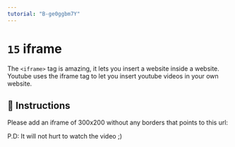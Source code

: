 ```yaml
---
tutorial: "B-ge0ggbm7Y"
---
```


# `15` iframe

The `<iframe>` tag is amazing, it lets you insert a website inside a website. Youtube uses the iframe tag to let you insert youtube videos in your own website.

## 📝 Instructions

Please add an iframe of 300x200 without any borders that points to this url:


P.D: It will not hurt to watch the video ;)

